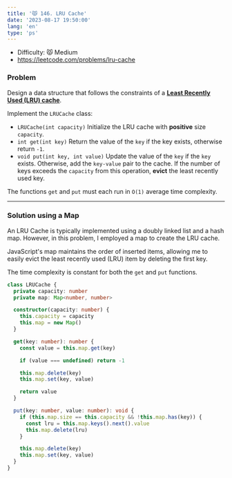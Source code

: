 ```yaml
---
title: '😾 146. LRU Cache'
date: '2023-08-17 19:50:00'
lang: 'en'
type: 'ps'
---
```


- Difficulty: 😾 Medium
- https://leetcode.com/problems/lru-cache

### Problem

Design a data structure that follows the constraints of a **[Least Recently Used (LRU) cache](https://en.wikipedia.org/wiki/Cache_replacement_policies#LRU)**.

Implement the `LRUCache` class:

- `LRUCache(int capacity)` Initialize the LRU cache with **positive** size `capacity`.
- `int get(int key)` Return the value of the `key` if the key exists, otherwise return `-1`.
- `void put(int key, int value)` Update the value of the `key` if the `key` exists. Otherwise, add the `key-value` pair to the cache. If the number of keys exceeds the `capacity` from this operation, **evict** the least recently used key.

The functions `get` and `put` must each run in `O(1)` average time complexity.

---

### Solution using a Map

An LRU Cache is typically implemented using a doubly linked list and a hash map. However, in this problem, I employed a map to create the LRU cache.

JavaScript's map maintains the order of inserted items, allowing me to easily evict the least recently used (LRU) item by deleting the first key.

The time complexity is constant for both the `get` and `put` functions.

```ts
class LRUCache {
  private capacity: number
  private map: Map<number, number>

  constructor(capacity: number) {
    this.capacity = capacity
    this.map = new Map()
  }

  get(key: number): number {
    const value = this.map.get(key)

    if (value === undefined) return -1

    this.map.delete(key)
    this.map.set(key, value)

    return value
  }

  put(key: number, value: number): void {
    if (this.map.size == this.capacity && !this.map.has(key)) {
      const lru = this.map.keys().next().value
      this.map.delete(lru)
    }

    this.map.delete(key)
    this.map.set(key, value)
  }
}
```
